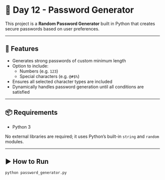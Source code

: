 # 🔐 Day 12 - Password Generator

This project is a **Random Password Generator** built in Python that creates secure passwords based on user preferences.

---

## 🚀 Features

- Generates strong passwords of custom minimum length
- Option to include:
  - Numbers (e.g. `123`)
  - Special characters (e.g. `@#$%`)
- Ensures all selected character types are included
- Dynamically handles password generation until all conditions are satisfied

---

## 📦 Requirements

- Python 3

No external libraries are required; it uses Python’s built-in `string` and `random` modules.

---

## ▶️ How to Run

```bash
python password_generator.py
